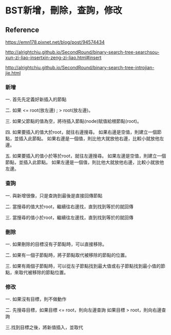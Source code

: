 # BST新增，刪除，查詢，修改

## Reference
https://emn178.pixnet.net/blog/post/94574434

http://alrightchiu.github.io/SecondRound/binary-search-tree-searchsou-xun-zi-liao-insertxin-zeng-zi-liao.html#insert

http://alrightchiu.github.io/SecondRound/binary-search-tree-introjian-jie.html



### 新增

一. 首先先定義好新插入的節點

二. 如果 <= root(放左邊) ; > root(放左邊)。

三. 如果父節點的值為空，將待插入節點(node)賦值給根節點(root)。

四. 如果要插入的值大於root，就往右邊搜尋。
    如果右邊是空值，則建立一個節點，並插入此節點。
    如果右邊是一個值，則比他大就放他右邊，比較小就放他左邊。

五. 如果要插入的值小於等於root，就往左邊搜尋。
    如果左邊是空值，則建立一個節點，並插入此節點。
    如果左邊是一個值，則比他大就放他右邊，比較小就放他左邊。

### 查詢

一. 與新增很像，只是查詢到最後是直接回傳節點

二. 當搜尋的值大於root，繼續往右邊找，直到找到等於的就回傳

三. 當搜尋的值小於root，繼續往左邊找，直到找到等於的就回傳


### 刪除

一. 如果刪除的目標沒有子節點時，可以直接移除。

二. 如果有一個子節點時，將子節點取代被移除的節點的位置。

三. 如果有兩個子節點時，可以從左子節點找到最大值或右子節點找到最小值的節點，來取代被移除的節點位置。




### 修改

一. 如果沒有目標，則不做動作

二. 先搜尋目標，如果目標 <= root，則向左邊查詢
               如果目標 > root，則向右邊查詢

三.找到目標之後，將新值插入，並取代

